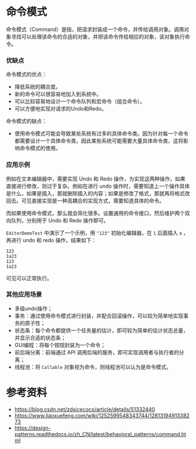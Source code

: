 # 命令模式

命令模式（Command）是指，把请求封装成一个命令，并传给调用对象。调用对象寻找可以处理该命令的合适的对象，并把该命令传给相应的对象，该对象执行命令。

### 优缺点

命令模式的优点：

- 降低系统的耦合度。
- 新的命令可以很容易地加入到系统中。
- 可以比较容易地设计一个命令队列和宏命令（组合命令）。
- 可以方便地实现对请求的Undo和Redo。

命令模式的缺点：

- 使用命令模式可能会导致某些系统有过多的具体命令类。因为针对每一个命令都需要设计一个具体命令类，因此某些系统可能需要大量具体命令类，这将影响命令模式的使用。

### 应用示例

例如在文本编辑器中，需要实现 Undo 和 Redo 操作，为实现这两种操作，如果直接进行修改，则过于复杂。例如在进行 undo 操作时，需要知道上一个操作具体是什么，如果是插入，那就删除插入的内容；如果是修改了格式，那就再将格式改回去。可见直接实现是一种高耦合的实现方式，需要知道具体的命令。

而如果使用命令模式，那么就会简化很多。设置通用的命令接口，然后维护两个双向队列，分别用于 Undo 和 Redo 操作即可。

`EditorDemoTest` 中演示了一个示例，用 `"123"` 初始化编辑器，在 `1` 后面插入 `a` ，再进行 undo 和 redo 操作，结果如下：

```text
123
1a23
123
1a23
```

可见可以正常执行。

### 其他应用场景

- 多级undo操作；
- 事务：通过使用命令模式进行封装，并配合回滚操作，可以较为简单地实现事务的原子性；
- 状态条：每个命令都提供一个任务量的估计，即可较为简单的估计状态总量，并显示合适的状态条；
- GUI编程：将每个按钮封装为一个命令；
- 前后端分离：前端通过 API 调用后端的服务，即可实现调用者与执行者的分离；
- 线程池：将 `Callable` 对象视为命令，则线程池可以认为是命令模式。

# 参考资料

- https://blog.csdn.net/zdsicecoco/article/details/51332440
- https://www.liaoxuefeng.com/wiki/1252599548343744/1281319491338273
- https://design-patterns.readthedocs.io/zh_CN/latest/behavioral_patterns/command.html